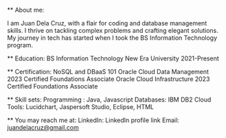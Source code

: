 ** About me:

I am Juan Dela Cruz, with a flair for coding and database management skills. I thrive on tackling complex problems and crafting elegant solutions. My journey in tech has started when I took the BS Information Technology program.

** Education:
BS Information Technology
New Era University
2021-Present

** Certification:
NoSQL and DBaaS 101
Oracle Cloud Data Management 2023 Certified Foundations Associate
Oracle Cloud Infrastructure 2023 Certified Foundations Associate


** Skill sets:
Programming :  Java, Javascript
Databases: IBM DB2 Cloud
Tools:  Lucidchart, Jaspersoft Studio, Eclipse, HTML

** You may reach me at:
LinkedIn: LinkedIn profile link
Email: juandelacruz@gmail.com
